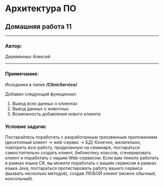 # Архитектура ПО
## Домашняя работа 11
* **
### Автор:
Деревянных Алексей
* **
### Примечание:

Исходники в папке **/ClinicService/**

Добавил следующий функционал:
1. Вывод всех данных о клиентах
2. Вывод данных о животных
3. Возможность добавления нового клиента

### Условие задачи:

Постарайтесь поработать с разработанным трехзвенным приложением (десктопный клиент -> web-сервис -> БД)
Конечно, желательно, повторить всю работу, проделанную на семинаре, постараться самостоятельно создать клиент, библиотеку классов, сгенерировать клиент и поработать с нашим Web-сервисом.
Если вам тяжело работать в рамках языка C#, вы можете поработать с вашим сервисом в рамках языка Java, постараться протестировать работу вашего сервиса (вызвать несколько методов), создав ЛЮБОЙ клиент (можно обычный, консольный).
